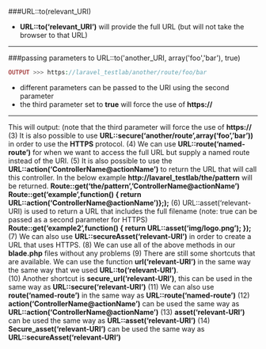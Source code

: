 ###URL::to(relevant_URI)
* **URL::to(‘relevant_URI’)** will provide the full URL (but will not take the browser to that URL)

___

###passing parameters to URL::to('another_URI, array('foo','bar'), true)

```php
OUTPUT >>> https://laravel_testlab/another/route/foo/bar
```
 
* different parameters can be passed to the URI using the second parameter
* the third parameter set to **true** will force the use of **https://**

___

This will output:   (note that the third parameter will force the use of **https://**
(3)	It is also possible to use **URL::secure(‘another/route’,array(‘foo’,’bar’))** in order to use the **HTTPS** protocol.
(4)	We can use **URL::route(‘named-route’)** for when we want to access the full URL but supply a named route instead of the URI.
(5)	It is also possible to use the **URL::action(‘ControllerName@actionName’)** to return the URL that will call this controller.  In the below example **http://lavarel_testlab/the/pattern** will be returned.
**Route::get(‘the/pattern’,’ControllerName@actionName’)
Route::get(‘example’,function()
{ return URL::action(‘ControllerName@actionName’)};);**
(6)	URL::asset(‘relevant-URI) is used to return a URL that includes the full filename (note: true can be passed as a second parameter for HTTPS)
**Route::get(‘example2’,function()
{ return URL::asset(‘img/logo.png’); });**
(7)	We can also use **URL::secureAsset(‘relevant-URI’)** in order to create a URL that uses HTTPS.
(8)	We can use all of the above methods in our **blade.php** files without any problems
(9)	There are still some shortcuts that are available.  We can use the function **url(‘relevant-URI’)** in the same way the same way that we used **URL::to(‘relevant-URI’)**.    
(10)	Another shortcut is **secure_url(‘relevant-URI’)**, this can be used in the same way as **URL::secure(‘relevant-URI’)**
(11)	We can also use **route(‘named-route’)** in the same way as **URL::route(‘named-route’)**
(12)	**action(‘ControllerName@actionName’)** can be used the same way as **URL::action(‘ControllerName@actionName’)**
(13)	**asset(‘relevant-URI’)** can be used the same way as **URL::asset(‘relevant-URI’)**
(14)	**Secure_asset(‘relevant-URI’)** can be used the same way as **URL::secureAsset(‘relevant-URI’)**
